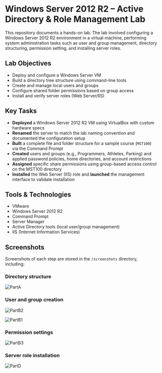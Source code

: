 # Windows Server 2012 R2 – Active Directory & Role Management Lab
This repository documents a hands-on lab. The lab involved configuring a Windows Server 2012 R2 environment in a virtual machine, performing system administration tasks such as user and group management, directory structuring, permission setting, and installing server roles.

## Lab Objectives
- Deploy and configure a Windows Server VM
- Build a directory tree structure using command-line tools
- Create and manage local users and groups
- Configure shared folder permissions based on group access
- Install and verify server roles (Web Server/IIS)

## Key Tasks
- **Deployed** a Windows Server 2012 R2 VM using VirtualBox with custom hardware specs
- **Renamed** the server to match the lab naming convention and documented the configuration setup
- **Built** a complete file and folder structure for a sample course (`MST100`) via the Command Prompt
- **Created** users and groups (e.g., Programmers, Athletes, Parking) and applied password policies, home directories, and account restrictions
- **Assigned** specific share permissions using group-based access control on the MST100 directory
- **Installed** the Web Server (IIS) role and **launched** the management interface to validate installation

## Tools & Technologies
- VMware
- Windows Server 2012 R2
- Command Prompt
- Server Manager
- Active Directory tools (local user/group management)
- IIS (Internet Information Services)

## Screenshots

Screenshots of each step are stored in the `/screenshots` directory, including:
### Directory structure
  ![PartA](https://github.com/user-attachments/assets/cabe1810-e126-428a-a52c-4de55ceaefb3)

### User and group creation
  ![PartB2](https://github.com/user-attachments/assets/bace1927-9d5d-46d5-a04e-b266347471f0)

  ![PartB1](https://github.com/user-attachments/assets/7eefbf3e-e625-46cd-be1f-dd652b0dbf01)

### Permission settings
  ![PartB3](https://github.com/user-attachments/assets/dcae8e4a-ad53-4062-add6-b91965f26be6)

### Server role installation
  ![PartD](https://github.com/user-attachments/assets/4330dc00-f0a4-45a8-8651-a48c08e9e60f)






